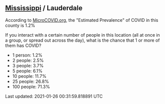 
## [Mississippi](/united-states/mississippi) / Lauderdale

According to [MicroCOVID.org](http://microcovid.org),
the "Estimated Prevalence" of COVID in this county is 1.2%

If you interact with a certain number of people in this location
(all at once in a group, or spread out across the day), what is the chance that
1 or more of them has COVID?

- 1 person: 1.2%
- 2 people: 2.5%
- 3 people: 3.7%
- 5 people: 6.1%
- 10 people: 11.7%
- 25 people: 26.8%
- 100 people: 71.3%

Last updated: 2021-01-26 00:31:59.818891 UTC
